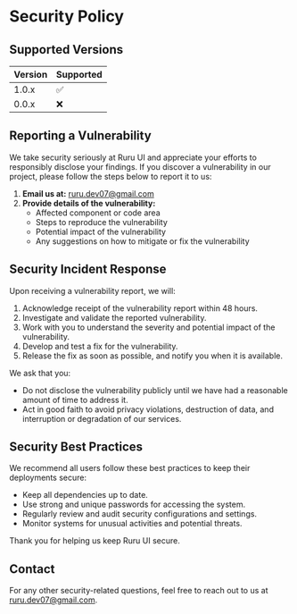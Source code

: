 # Security Policy

## Supported Versions

| Version | Supported          |
| ------- | ------------------ |
| 1.0.x   | :white_check_mark: |
| 0.0.x   | :x:                |

## Reporting a Vulnerability

We take security seriously at Ruru UI and appreciate your efforts to responsibly disclose your findings. If you discover a vulnerability in our project, please follow the steps below to report it to us:

1. **Email us at:** [ruru.dev07@gmail.com](mailto:ruru.dev07@gmail.com)
2. **Provide details of the vulnerability:**
   - Affected component or code area
   - Steps to reproduce the vulnerability
   - Potential impact of the vulnerability
   - Any suggestions on how to mitigate or fix the vulnerability

## Security Incident Response

Upon receiving a vulnerability report, we will:

1. Acknowledge receipt of the vulnerability report within 48 hours.
2. Investigate and validate the reported vulnerability.
3. Work with you to understand the severity and potential impact of the vulnerability.
4. Develop and test a fix for the vulnerability.
5. Release the fix as soon as possible, and notify you when it is available.

We ask that you:

- Do not disclose the vulnerability publicly until we have had a reasonable amount of time to address it.
- Act in good faith to avoid privacy violations, destruction of data, and interruption or degradation of our services.

## Security Best Practices

We recommend all users follow these best practices to keep their deployments secure:

- Keep all dependencies up to date.
- Use strong and unique passwords for accessing the system.
- Regularly review and audit security configurations and settings.
- Monitor systems for unusual activities and potential threats.

Thank you for helping us keep Ruru UI secure.

## Contact

For any other security-related questions, feel free to reach out to us at [ruru.dev07@gmail.com](mailto:ruru.dev07@gmail.com).
